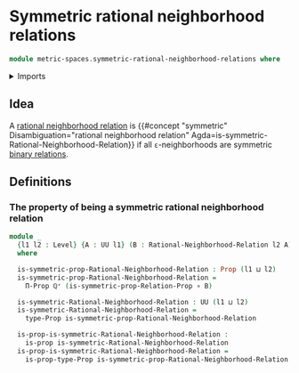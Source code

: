 # Symmetric rational neighborhood relations

```agda
module metric-spaces.symmetric-rational-neighborhood-relations where
```

<details><summary>Imports</summary>

```agda
open import elementary-number-theory.positive-rational-numbers

open import foundation.binary-relations
open import foundation.function-types
open import foundation.propositions
open import foundation.universe-levels

open import metric-spaces.rational-neighborhood-relations
```

</details>

## Idea

A
[rational neighborhood relation](metric-spaces.rational-neighborhood-relations.md)
is
{{#concept "symmetric" Disambiguation="rational neighborhood relation" Agda=is-symmetric-Rational-Neighborhood-Relation}}
if all `ε`-neighborhoods are symmetric
[binary relations](foundation.binary-relations.md).

## Definitions

### The property of being a symmetric rational neighborhood relation

```agda
module _
  {l1 l2 : Level} {A : UU l1} (B : Rational-Neighborhood-Relation l2 A)
  where

  is-symmetric-prop-Rational-Neighborhood-Relation : Prop (l1 ⊔ l2)
  is-symmetric-prop-Rational-Neighborhood-Relation =
    Π-Prop ℚ⁺ (is-symmetric-prop-Relation-Prop ∘ B)

  is-symmetric-Rational-Neighborhood-Relation : UU (l1 ⊔ l2)
  is-symmetric-Rational-Neighborhood-Relation =
    type-Prop is-symmetric-prop-Rational-Neighborhood-Relation

  is-prop-is-symmetric-Rational-Neighborhood-Relation :
    is-prop is-symmetric-Rational-Neighborhood-Relation
  is-prop-is-symmetric-Rational-Neighborhood-Relation =
    is-prop-type-Prop is-symmetric-prop-Rational-Neighborhood-Relation
```
